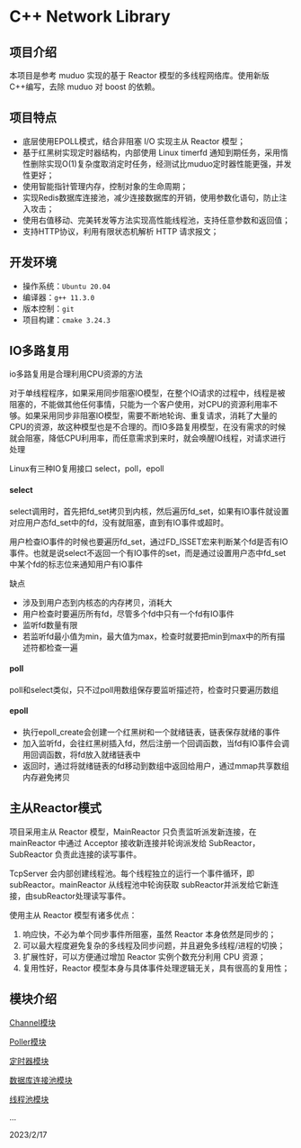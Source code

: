 # C++ Network Library



## 项目介绍

本项目是参考 muduo 实现的基于 Reactor 模型的多线程网络库。使用新版C++编写，去除 muduo 对 boost 的依赖。

## 项目特点

- 底层使用EPOLL模式，结合非阻塞 I/O  实现主从 Reactor 模型；
- 基于红黑树实现定时器结构，内部使用 Linux  timerfd 通知到期任务，采用惰性删除实现O(1)复杂度取消定时任务，经测试比muduo定时器性能更强，并发性更好；
- 使用智能指针管理内存，控制对象的生命周期；
- 实现Redis数据库连接池，减少连接数据库的开销，使用参数化语句，防止注入攻击；
- 使用右值移动、完美转发等方法实现高性能线程池，支持任意参数和返回值；
- 支持HTTP协议，利用有限状态机解析 HTTP 请求报文；

## 开发环境

- 操作系统：`Ubuntu 20.04`
- 编译器：`g++ 11.3.0`
- 版本控制：`git`
- 项目构建：`cmake 3.24.3`



## IO多路复用

io多路复用是合理利用CPU资源的方法

对于单线程程序，如果采用同步阻塞IO模型，在整个IO请求的过程中，线程是被阻塞的，不能做其他任何事情，只能为一个客户使用，对CPU的资源利用率不够。如果采用同步非阻塞IO模型，需要不断地轮询、重复请求，消耗了大量的CPU的资源，故这种模型也是不合理的。而IO多路复用模型，在没有需求的时候就会阻塞，降低CPU利用率，而任意需求到来时，就会唤醒IO线程，对请求进行处理

Linux有三种IO复用接口 select，poll，epoll

#### select

select调用时，首先把fd_set拷贝到内核，然后遍历fd_set，如果有IO事件就设置对应用户态fd_set中的fd，没有就阻塞，直到有IO事件或超时。

用户检查IO事件的时候也要遍历fd_set，通过FD_ISSET宏来判断某个fd是否有IO事件。也就是说select不返回一个有IO事件的set，而是通过设置用户态中fd_set中某个fd的标志位来通知用户有IO事件

缺点

+ 涉及到用户态到内核态的内存拷贝，消耗大
+ 用户检查时要遍历所有fd，尽管多个fd中只有一个fd有IO事件
+ 监听fd数量有限
+ 若监听fd最小值为min，最大值为max，检查时就要把min到max中的所有描述符都检查一遍

#### poll

poll和select类似，只不过poll用数组保存要监听描述符，检查时只要遍历数组

#### epoll

+ 执行epoll_create会创建一个红黑树和一个就绪链表，链表保存就绪的事件
+ 加入监听fd，会往红黑树插入fd，然后注册一个回调函数，当fd有IO事件会调用回调函数，将fd放入就绪链表中
+ 返回时，通过将就绪链表的fd移动到数组中返回给用户，通过mmap共享数组内存避免拷贝

## 主从Reactor模式

项目采用主从 Reactor 模型，MainReactor 只负责监听派发新连接，在 mainReactor 中通过 Acceptor 接收新连接并轮询派发给 SubReactor，SubReactor 负责此连接的读写事件。

TcpServer 会内部创建线程池。每个线程独立的运行一个事件循环，即 subReactor。mainReactor 从线程池中轮询获取 subReactor并派发给它新连接，由subReactor处理读写事件。

使用主从 Reactor 模型有诸多优点：

1. 响应快，不必为单个同步事件所阻塞，虽然 Reactor 本身依然是同步的；
2. 可以最大程度避免复杂的多线程及同步问题，并且避免多线程/进程的切换；
3. 扩展性好，可以方便通过增加 Reactor 实例个数充分利用 CPU 资源；
4. 复用性好，Reactor 模型本身与具体事件处理逻辑无关，具有很高的复用性；



## 模块介绍

[Channel模块](./模块讲解/Channel模块.md)

[Poller模块](./模块讲解/Poller模块.md)

[定时器模块](./模块讲解/定时器模块.md)

[数据库连接池模块](./模块讲解/数据库连接池模块.md)

[线程池模块](./模块讲解/线程池模块.md)

...

2023/2/17